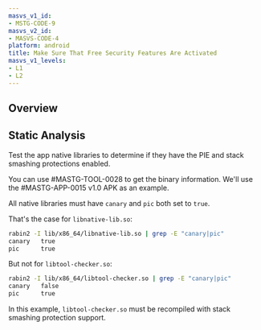 ```yaml
---
masvs_v1_id:
- MSTG-CODE-9
masvs_v2_id:
- MASVS-CODE-4
platform: android
title: Make Sure That Free Security Features Are Activated
masvs_v1_levels:
- L1
- L2
---
```


## Overview

## Static Analysis

Test the app native libraries to determine if they have the PIE and stack smashing protections enabled.

You can use #MASTG-TOOL-0028 to get the binary information. We'll use the #MASTG-APP-0015 v1.0 APK as an example.

All native libraries must have `canary` and `pic` both set to `true`.

That's the case for `libnative-lib.so`:

```sh
rabin2 -I lib/x86_64/libnative-lib.so | grep -E "canary|pic"
canary   true
pic      true
```

But not for `libtool-checker.so`:

```sh
rabin2 -I lib/x86_64/libtool-checker.so | grep -E "canary|pic"
canary   false
pic      true
```

In this example, `libtool-checker.so` must be recompiled with stack smashing protection support.
